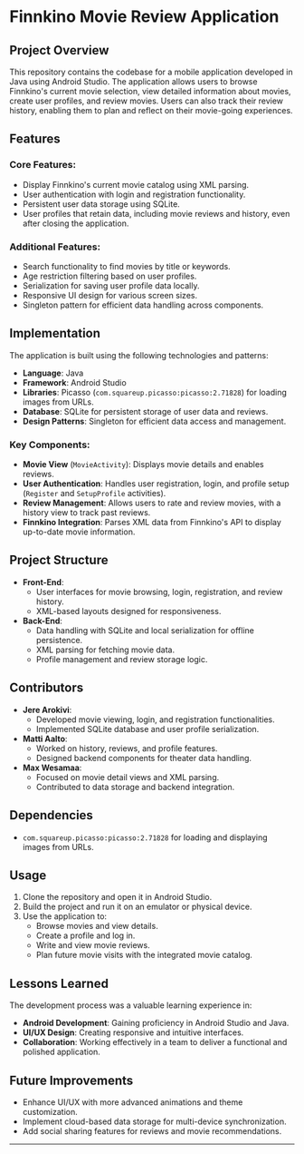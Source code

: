# Finnkino Movie Review Application

## Project Overview
This repository contains the codebase for a mobile application developed in Java using Android Studio. The application allows users to browse Finnkino's current movie selection, view detailed information about movies, create user profiles, and review movies. Users can also track their review history, enabling them to plan and reflect on their movie-going experiences.

## Features
### Core Features:
- Display Finnkino's current movie catalog using XML parsing.
- User authentication with login and registration functionality.
- Persistent user data storage using SQLite.
- User profiles that retain data, including movie reviews and history, even after closing the application.

### Additional Features:
- Search functionality to find movies by title or keywords.
- Age restriction filtering based on user profiles.
- Serialization for saving user profile data locally.
- Responsive UI design for various screen sizes.
- Singleton pattern for efficient data handling across components.

## Implementation
The application is built using the following technologies and patterns:
- **Language**: Java
- **Framework**: Android Studio
- **Libraries**: Picasso (`com.squareup.picasso:picasso:2.71828`) for loading images from URLs.
- **Database**: SQLite for persistent storage of user data and reviews.
- **Design Patterns**: Singleton for efficient data access and management.

### Key Components:
- **Movie View** (`MovieActivity`): Displays movie details and enables reviews.
- **User Authentication**: Handles user registration, login, and profile setup (`Register` and `SetupProfile` activities).
- **Review Management**: Allows users to rate and review movies, with a history view to track past reviews.
- **Finnkino Integration**: Parses XML data from Finnkino's API to display up-to-date movie information.

## Project Structure
- **Front-End**:
  - User interfaces for movie browsing, login, registration, and review history.
  - XML-based layouts designed for responsiveness.
- **Back-End**:
  - Data handling with SQLite and local serialization for offline persistence.
  - XML parsing for fetching movie data.
  - Profile management and review storage logic.

## Contributors
- **Jere Arokivi**:
  - Developed movie viewing, login, and registration functionalities.
  - Implemented SQLite database and user profile serialization.
- **Matti Aalto**:
  - Worked on history, reviews, and profile features.
  - Designed backend components for theater data handling.
- **Max Wesamaa**:
  - Focused on movie detail views and XML parsing.
  - Contributed to data storage and backend integration.

## Dependencies
- `com.squareup.picasso:picasso:2.71828` for loading and displaying images from URLs.

## Usage
1. Clone the repository and open it in Android Studio.
2. Build the project and run it on an emulator or physical device.
3. Use the application to:
   - Browse movies and view details.
   - Create a profile and log in.
   - Write and view movie reviews.
   - Plan future movie visits with the integrated movie catalog.

## Lessons Learned
The development process was a valuable learning experience in:
- **Android Development**: Gaining proficiency in Android Studio and Java.
- **UI/UX Design**: Creating responsive and intuitive interfaces.
- **Collaboration**: Working effectively in a team to deliver a functional and polished application.

## Future Improvements
- Enhance UI/UX with more advanced animations and theme customization.
- Implement cloud-based data storage for multi-device synchronization.
- Add social sharing features for reviews and movie recommendations.

---

